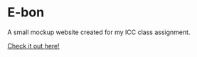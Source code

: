 # E-bon
A small mockup website created for my ICC class assignment.

[Check it out here!](https://codertofu.github.io/E_bons/)
